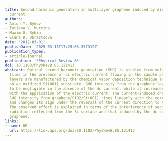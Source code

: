 ```yaml
---
title: Second harmonic generation in multilayer graphene induced by direct electric
  current
authors:
- Anton Y. Bykov
- Tatiana V. Murzina
- Maxim G. Rybin
- Elena D. Obraztsova
date: '2012-03-01'
publishDate: '2025-03-15T17:29:03.357319Z'
publication_types:
- article-journal
publication: '*Physical Review B*'
doi: 10.1103/PhysRevB.85.121413
abstract: Optical second harmonic generation (SHG) is studied from multilayer graphene
  films in the presence of dc electric current flowing in the sample plane. Graphene
  layers are manufactured by the chemical vapor deposition technique and deposited
  on an oxidized Si(001) substrate. SHG intensity from the graphene layer is found
  to be negligible in the absence of the dc current, while it increases dramatically
  with the application of the electric current. The current-induced change of the
  SHG intensity from graphene/SiO2/Si(001) rises linearly with the current amplitude
  and changes its sign under the reversal of the current direction to the opposite.
  The observed effect is explained in terms of the interference of second harmonic
  radiation reflected from the Si surface and that induced by the dc current in multilayer
  graphene.
links:
- name: URL
  url: https://link.aps.org/doi/10.1103/PhysRevB.85.121413
---
```

